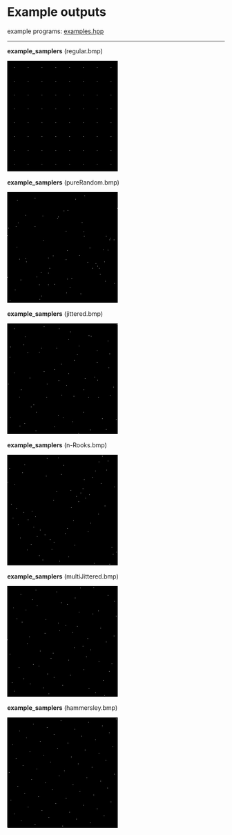 # Example outputs

example programs: [examples.hpp](https://github.com/nyasyamorina/nyasRayTracing/blob/master/examples.hpp)

---

**example_samplers** (regular.bmp)

![image](https://raw.githubusercontent.com/nyasyamorina/nyasRayTracing/master/outputs/sampler/regular.bmp)

**example_samplers** (pureRandom.bmp)

![image](https://raw.githubusercontent.com/nyasyamorina/nyasRayTracing/master/outputs/sampler/pureRandom.bmp)

**example_samplers** (jittered.bmp)

![image](https://raw.githubusercontent.com/nyasyamorina/nyasRayTracing/master/outputs/sampler/jittered.bmp)

**example_samplers** (n-Rooks.bmp)

![image](https://raw.githubusercontent.com/nyasyamorina/nyasRayTracing/master/outputs/sampler/n-Rooks.bmp)

**example_samplers** (multiJittered.bmp)

![image](https://raw.githubusercontent.com/nyasyamorina/nyasRayTracing/master/outputs/sampler/multiJittered.bmp)

**example_samplers** (hammersley.bmp)

![image](https://raw.githubusercontent.com/nyasyamorina/nyasRayTracing/master/outputs/sampler/hammersley.bmp)
